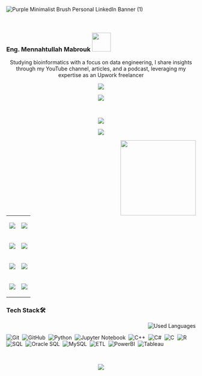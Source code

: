 ![Purple Minimalist Brush Personal LinkedIn Banner (1)](https://github.com/MennahMabrouk/MennahMabrouk/assets/101124995/f1ef358c-0710-4c04-a6e5-9467281cb6f0)

<br>

<p align="center">
  <h3>
    Eng. Mennahtullah Mabrouk <img src="https://media.tenor.com/NR-Kr20l4d4AAAAi/anime-hi.gif" width="50">
  </h3>
</p>

<p align="center">
Studying bioinformatics with a focus on data engineering, I share insights through my YouTube channel, articles, and a podcast, leveraging my expertise as an Upwork freelancer
</p>

<p align="center">
  <a href="https://github.com/DenverCoder1/readme-typing-svg"><img src="https://readme-typing-svg.herokuapp.com/?lines=Never%20Give-Up;Bioinformatics%20;&font=Fira%20Code&center=true&width=440&height=45&color=A020F0&vCenter=true&size=22"></a>
</p> 
<p align="center">
  <a href="https://github.com/DenverCoder1/readme-typing-svg"><img src="https://readme-typing-svg.herokuapp.com/?lines=Study%20Hard;Scientist%20;&font=Fira%20Code&center=true&width=440&height=45&color=bd7dbd&vCenter=true&size=22"></a>
</p> 

<!--
<p align="center"> 
    <h3>Take a Glance 👩‍💻</h3>
  </p>
-->
<br>
<body>
  <div style="text-align: center;">
    <p align="center">
      <a href="https://github.com/DenverCoder1/readme-typing-svg"><img src="https://readme-typing-svg.herokuapp.com/?lines=Never%20Give-Up;Bioinformatics%20;&font=Fira%20Code&center=true&width=440&height=45&color=A020F0&vCenter=true&size=22"></a>
    </p>
    <p align="center">
      <a href="https://github.com/DenverCoder1/readme-typing-svg"><img src="https://readme-typing-svg.herokuapp.com/?lines=Study%20Hard;Scientist%20;&font=Fira%20Code&center=true&width=440&height=45&color=bd7dbd&vCenter=true&size=22"></a>
    </p>
    <div class="container">
      <img align="right" src="https://github.com/MennahMabrouk/MennahMabrouk/assets/101124995/49d1371f-bfc9-4a51-a5c4-541d2faf5474" width="200" height="200">
      <table cellspacing="20">
        <tr>
          <td>
            <p align="center">
              <a href="https://www.linkedin.com/in/mennahtullah-mabrouk">
                <img src="https://img.shields.io/badge/-LinkedIn-2867B2?style=for-the-badge&logo=linkedin&logoColor=white">
              </a>
            </p>
          </td>
          <td>
            <p align="center">
              <a href="https://open.spotify.com/show/2v8r3V1BWelOrbXFbBIKoF?si=f33deb246e5a4091">
                <img src="https://img.shields.io/badge/-Spotify-22D05D?style=for-the-badge&logo=Spotify&logoColor=white">
              </a>
            </p>
          </td>
        </tr>
        <tr>
          <td>
            <p align="center">
              <a href="https://medium.com/@mennahtullahmabrouk">
                <img src="https://img.shields.io/badge/-Medium-000000?style=for-the-badge&logo=Medium&logoColor=white">
              </a>
            </p>
          </td>
          <td>
            <p align="center">
              <a href="https://dev.to/mennahtullahmabrouk">
                <img src="https://img.shields.io/badge/-DEV-000000?style=for-the-badge&logo=DEV&logoColor=white">
              </a>
            </p>
          </td>
        </tr>
        <tr>
          <td>
            <p align="center">
              <a href="https://www.kaggle.com/mennahtullasameh">
                <img src="https://img.shields.io/badge/-Kaggle-20BEFF?style=for-the-badge&logo=Kaggle&logoColor=white">
              </a>
            </p>
          </td>
          <td>
            <p align="center">
              <a href="https://www.upwork.com/freelancers/~01237dec759096da5d">
                <img src="https://img.shields.io/badge/-Upwork-13A800?style=for-the-badge&logo=Upwork&logoColor=white">
              </a>
            </p>
          </td>
        </tr>
        <tr>
          <td>
            <p align="center">
              <a href="https://www.youtube.com/@Mennahtullah_Mabrouk">
                <img src="https://img.shields.io/badge/-YouTube-FF0100?style=for-the-badge&logo=YouTube&logoColor=white">
              </a>
            </p>
          </td>
          <td>
            <p align="center">
              <a href="https://t.me/MennahtullahMabrouk">
                <img src="https://img.shields.io/badge/-Channel-24A0DC?style=for-the-badge&logo=Telegram&logoColor=white">
              </a>
            </p>
          </td>
        </tr>
      </table>
    </div>
  </div>
</body>





### Tech Stack🛠
    
  <img align="right" src="https://github-readme-stats.vercel.app/api/top-langs?username=mennahmabrouk&show_icons=true&locale=en&layout=compact&theme=radical" alt="Used Languages" />

<br>

![Git](https://img.shields.io/badge/-Git-05122A?style=flat&logo=git)&nbsp;
![GitHub](https://img.shields.io/badge/-GitHub-05122A?style=flat&logo=github)&nbsp;
![Python](https://img.shields.io/badge/-Python%20-05122A?style=flat&logo=python)&nbsp;
![Jupyter Notebook](https://img.shields.io/badge/jupyter-05122A?style=for-the-badge&logo=jupyter&logoColor=Orange)&nbsp;
![C++](https://img.shields.io/badge/c++-05122A?style=for-the-badge&logo=c%2B%2B&logoColor=cyan)&nbsp;
![C#](https://img.shields.io/badge/c%23-05122A?style=for-the-badge&logo=c-sharp&logoColor=green)&nbsp;
![C](https://img.shields.io/badge/C-05122A?style=for-the-badge&logo=c&logoColor=white)&nbsp;
![R](https://img.shields.io/badge/R-05122A?style=for-the-badge&logo=R&logoColor=blue)&nbsp;
![SQL](https://img.shields.io/badge/SQL-05122A?style=for-the-badge&logo=sql&logoColor=yellow)&nbsp;
![Oracle SQL](https://img.shields.io/badge/Oracle%20SQL-05122A?style=for-the-badge&logo=oracle&logoColor=red)&nbsp;
![MySQL](https://img.shields.io/badge/MySQL-05122A?style=for-the-badge&logo=mysql&logoColor=blue)&nbsp;
![ETL](https://img.shields.io/badge/ETL-05122A?style=for-the-badge&logo=ETL&logoColor=orange)&nbsp;
![PowerBI](https://img.shields.io/badge/PowerBI-05122A?style=for-the-badge&logo=PowerBI&logoColor=yellow)&nbsp;
![Tableau](https://img.shields.io/badge/Tableau-05122A?style=for-the-badge&logo=Tableau&logoColor=blue)&nbsp;


<br>

<p align="center">
  <img src="https://github-readme-stats.vercel.app/api?username=MennahMabrouk&show_icons=true&theme=radical&line_height=27">
</p>
